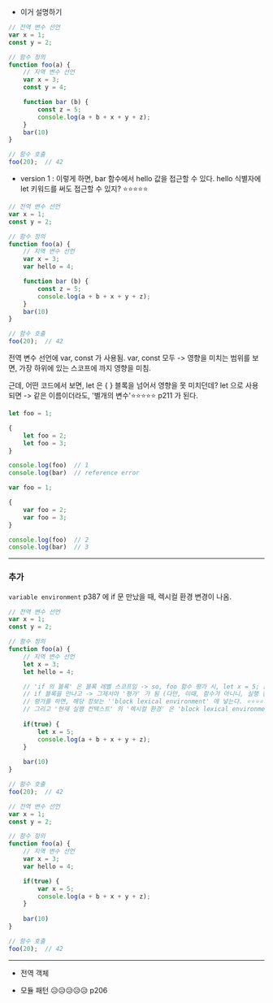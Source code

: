 
- 이거 설명하기 
``` js 
// 전역 변수 선언
var x = 1;
const y = 2; 

// 함수 정의 
function foo(a) {
	// 지역 변수 선언
	var x = 3;
	const y = 4;

	function bar (b) {
		const z = 5;
		console.log(a + b + x + y + z);
	}
	bar(10)
}

// 함수 호출 
foo(20);  // 42
```


- version 1 : 이렇게 하면, bar 함수에서 hello 값을 접근할 수 있다. hello 식별자에 let 키워드를 써도 접근할 수 있지? ⭐⭐⭐⭐⭐ 
``` js 
// 전역 변수 선언
var x = 1;
const y = 2; 

// 함수 정의 
function foo(a) {
	// 지역 변수 선언
	var x = 3;
	var hello = 4;

	function bar (b) {
		const z = 5;
		console.log(a + b + x + y + z);
	}
	bar(10)
}

// 함수 호출 
foo(20);  // 42
```





전역 변수 선언에 var, const 가 사용됨. 
var, const 모두 -> 영향을 미치는 범위를 보면, 가장 하위에 있는 스코프에 까지 영향을 미침. 

근데, 어떤 코드에서 보면, 
let 은 { } 블록을 넘어서 영향을 못 미치던데? 
let 으로 사용되면 -> 같은 이름이더라도, '별개의 변수'⭐⭐⭐⭐⭐  p211 가 된다. 
``` js
let foo = 1; 

{
	let foo = 2;
	let foo = 3; 
}

console.log(foo)  // 1
console.log(bar)  // reference error
```


``` js
var foo = 1; 

{
	var foo = 2;
	var foo = 3; 
}

console.log(foo)  // 2
console.log(bar)  // 3
```


---


### 추가 

`variable environment` 
p387 에 if 문 만났을 때, 렉시컬 환경 변경이 나옴. 


``` js 
// 전역 변수 선언
var x = 1;
const y = 2; 

// 함수 정의 
function foo(a) {
	// 지역 변수 선언
	let x = 3;
	let hello = 4;

	// 'if 의 블록' 은 블록 레벨 스코프임 -> so, foo 함수 평가 시, let x = 5; 는 처음에 평가 되지 않음. 
	// if 블록을 만나고 -> 그제서야 '평가' 가 됨 (다만, 이때, 함수가 아니니, 실행 컨텍스트를 만들지는 않음.)
	// 평가를 하면, 해당 정보는 ''block lexical environment' 에 넣는다. ⭐⭐⭐⭐⭐ 
	// 그리고 '현재 실행 컨텍스트' 의 '렉시컬 환경' 은 'block lexical environment' 가 된다. ⭐⭐⭐⭐⭐  
	
	if(true) {
		let x = 5; 
		console.log(a + b + x + y + z);
	}
	
	bar(10)
}

// 함수 호출 
foo(20);  // 42
```



``` js 
// 전역 변수 선언
var x = 1;
const y = 2; 

// 함수 정의 
function foo(a) {
	// 지역 변수 선언
	var x = 3;
	var hello = 4;

	if(true) {
		var x = 5;
		console.log(a + b + x + y + z);
	}
	
	bar(10)
}

// 함수 호출 
foo(20);  // 42
```






---


- 전역 객체 


- 모듈 패턴 😥😥😥😥😥 p206


